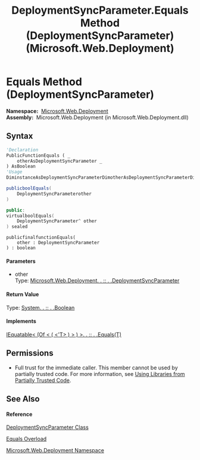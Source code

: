 ﻿---
title: DeploymentSyncParameter.Equals Method (DeploymentSyncParameter) (Microsoft.Web.Deployment)
TOCTitle: Equals Method (DeploymentSyncParameter)
ms:assetid: M:Microsoft.Web.Deployment.DeploymentSyncParameter.Equals(Microsoft.Web.Deployment.DeploymentSyncParameter)
ms:mtpsurl: https://msdn.microsoft.com/en-us/library/microsoft.web.deployment.deploymentsyncparameter.equals(v=VS.90)
ms:contentKeyID: 20208760
ms.date: 05/02/2012
mtps_version: v=VS.90
dev_langs:
- vb
- csharp
- c++
- jscript
api_location:
- Microsoft.Web.Deployment.dll
api_name:
- Microsoft.Web.Deployment.DeploymentSyncParameter.Equals
api_type:
- Managed
topic_type:
- apiref
- kbSyntax
product_family_name: VS
ROBOTS: INDEX,FOLLOW
---

# Equals Method (DeploymentSyncParameter)

**Namespace:**  [Microsoft.Web.Deployment](microsoft-web-deployment-namespace.md)  
**Assembly:**  Microsoft.Web.Deployment (in Microsoft.Web.Deployment.dll)

## Syntax

``` vb
'Declaration
PublicFunctionEquals ( _
    otherAsDeploymentSyncParameter _
) AsBoolean
'Usage
DiminstanceAsDeploymentSyncParameterDimotherAsDeploymentSyncParameterDimreturnValueAsBooleanreturnValue = instance.Equals(other)
```

``` csharp
publicboolEquals(
    DeploymentSyncParameterother
)
```

``` c++
public:
virtualboolEquals(
    DeploymentSyncParameter^ other
) sealed
```

``` jscript
publicfinalfunctionEquals(
    other : DeploymentSyncParameter
) : boolean
```

#### Parameters

  - other  
    Type: [Microsoft.Web.Deployment. . :: . .DeploymentSyncParameter](deploymentsyncparameter-class-microsoft-web-deployment.md)  

#### Return Value

Type: [System. . :: . .Boolean](https://msdn.microsoft.com/en-us/library/a28wyd50\(v=vs.90\))  

#### Implements

[IEquatable\< (Of \< ( \<'T\> ) \> ) \>. . :: . .Equals(T)](https://msdn.microsoft.com/en-us/library/ms131190\(v=vs.90\))  

## Permissions

  - Full trust for the immediate caller. This member cannot be used by partially trusted code. For more information, see [Using Libraries from Partially Trusted Code](https://msdn.microsoft.com/en-us/library/8skskf63\(v=vs.90\)).

## See Also

#### Reference

[DeploymentSyncParameter Class](deploymentsyncparameter-class-microsoft-web-deployment.md)

[Equals Overload](deploymentsyncparameter-equals-method-microsoft-web-deployment.md)

[Microsoft.Web.Deployment Namespace](microsoft-web-deployment-namespace.md)

